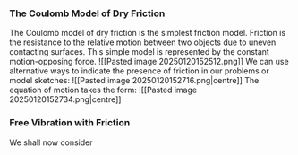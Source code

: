 ### The Coulomb Model of Dry Friction
The Coulomb model of dry friction is the simplest friction model. Friction is the resistance to the relative motion between two objects due to uneven contacting surfaces. This simple model is represented by the constant motion-opposing force.
![[Pasted image 20250120152512.png]]
We can use alternative ways to indicate the presence of friction in our problems or model sketches:
![[Pasted image 20250120152716.png|centre]]
The equation of motion takes the form:
![[Pasted image 20250120152734.png|centre]]
### Free Vibration with Friction
We shall now consider 